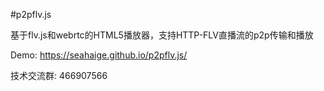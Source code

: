 #p2pflv.js

基于flv.js和webrtc的HTML5播放器，支持HTTP-FLV直播流的p2p传输和播放

Demo:  https://seahaige.github.io/p2pflv.js/

技术交流群: 466907566
